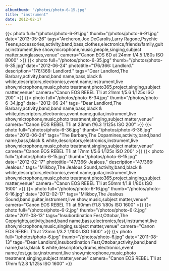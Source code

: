 ```yaml
---
albumthumb: "/photos/photo-6-15.jpg"
title: "instrument"
date: 2012-02-17
---
```

{{< photo full="/photos/photo-6-91.jpg" thumb="/photos/photo-6-91.jpg" date="2013-05-26" tags="Archeron,Joe DeCarolis,Larry Ragone,Psychic Teens,accessories,activity,band,bass,clothes,electronics,friends/family,guitar,instrument,live show,microphone,music,people,singing,subject matter,sunglasses,venue" camera="Canon EOS 6D at 24mm f/4.5 1/80s ISO 8000" >}}
{{< photo full="/photos/photo-6-35.jpg" thumb="/photos/photo-6-35.jpg" date="2012-06-24" phototitle="176/366: Landlord." description="176/366: Landlord." tags="Dear Landlord,The Barbary,activity,band,band name,bass,black & white,descriptors,electronics,event name,instrument,live show,microphone,music,photo treatment,photo365,project,singing,subject matter,venue" camera="Canon EOS REBEL T1i at 21mm f/5.6 1/125s ISO 200" >}}
{{< photo full="/photos/photo-6-34.jpg" thumb="/photos/photo-6-34.jpg" date="2012-06-24" tags="Dear Landlord,The Barbary,activity,band,band name,bass,black & white,descriptors,electronics,event name,guitar,instrument,live show,microphone,music,photo treatment,singing,subject matter,venue" camera="Canon EOS REBEL T1i at 23mm f/6.3 1/125s ISO 200" >}}
{{< photo full="/photos/photo-6-36.jpg" thumb="/photos/photo-6-36.jpg" date="2012-06-24" tags="The Barbary,The Dopamines,activity,band,band name,bass,black & white,descriptors,electronics,instrument,live show,microphone,music,photo treatment,singing,subject matter,venue" camera="Canon EOS REBEL T1i at 17mm f/5.6 1/125s ISO 200" >}}
{{< photo full="/photos/photo-6-15.jpg" thumb="/photos/photo-6-15.jpg" date="2012-02-17" phototitle="47/366: Jealous." description="47/366: Jealous." tags="Milkboy,The Jealous Sound,activity,band,black & white,descriptors,electronics,event name,guitar,instrument,live show,microphone,music,photo treatment,photo365,project,singing,subject matter,venue" camera="Canon EOS REBEL T1i at 50mm f/1.8 1/80s ISO 1600" >}}
{{< photo full="/photos/photo-6-16.jpg" thumb="/photos/photo-6-16.jpg" date="2012-02-17" tags="Milkboy,The Jealous Sound,band,guitar,instrument,live show,music,subject matter,venue" camera="Canon EOS REBEL T1i at 50mm f/1.8 1/80s ISO 1600" >}}
{{< photo full="/photos/photo-6-2.jpg" thumb="/photos/photo-6-2.jpg" date="2011-08-13" tags="Insubordination Fest,Ottobar,The Copyrights,activity,band,band name,bass,electronics,fest,instrument,live show,microphone,music,singing,subject matter,venue" camera="Canon EOS REBEL T1i at 23mm f/3.2 1/100s ISO 1600" >}}
{{< photo full="/photos/photo-6.jpg" thumb="/photos/photo-6.jpg" date="2011-08-13" tags="Dear Landlord,Insubordination Fest,Ottobar,activity,band,band name,bass,black & white,descriptors,drums,electronics,event name,fest,guitar,instrument,live show,microphone,music,photo treatment,singing,subject matter,venue" camera="Canon EOS REBEL T1i at 17mm f/2.8 1/125s ISO 1600" >}}
